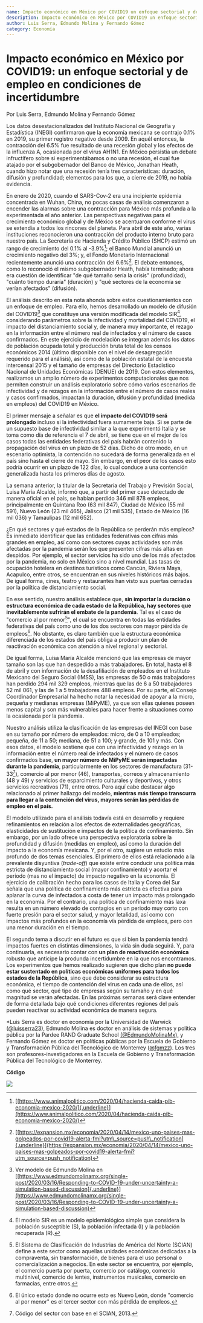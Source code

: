 ```yaml
---
name: Impacto económico en México por COVID19 un enfoque sectorial y de empleo en condiciones de incertidumbre'
description: Impacto económico en México por COVID19 un enfoque sectorial y de empleo en condiciones de incertidumbre
author: Luis Serra, Edmundo Molina y Fernando Gómez
category: Economía
---
```

# **Impacto económico en México por COVID19: un enfoque sectorial y de empleo en condiciones de incertidumbre**

Por Luis Serra, Edmundo Molina y Fernando Gómez

Los datos desestacionalizados del Instituto Nacional de Geografía y
Estadística (INEGI) confirmaron que la economía mexicana se contrajo
0.1% en 2019, su primer registro negativo desde 2009. En aquél entonces,
la contracción del 6.5% fue resultado de una recesión global y los
efectos de la influenza A, ocasionada por el virus AH1N1. En México
persistía un debate infructífero sobre si experimentábamos o no una
recesión, el cual fue atajado por el subgobernador del Banco de México,
Jonathan Heath, cuando hizo notar que una recesión tenía tres
características: duración, difusión y profundidad; elementos para los
que, a cierre de 2019, no había evidencia.

En enero de 2020, cuando el SARS-Cov-2 era una incipiente epidemia
concentrada en Wuhan, China, no pocas casas de análisis comenzaron a
encender las alarmas sobre una contracción para México más profunda a la
experimentada el año anterior. Las perspectivas negativas para el
crecimiento económico global y de México se acentuaron conforme el virus
se extendía a todos los rincones del planeta. Para abril de este año,
varias instituciones reconocieron una contracción del producto interno
bruto para nuestro país. La Secretaría de Hacienda y Crédito Público
(SHCP) estimó un rango de crecimiento del 0.1% al -3.9%[^1]; el Banco
Mundial anunció un crecimiento negativo del 3%; y, el Fondo Monetario
Internacional recientemente anunció una contracción del 6.6%[^2]. El
debate entonces, como lo reconoció el mismo subgobernador Heath, había
terminado; ahora era cuestión de identificar "de qué tamaño sería la
crisis" (profundidad), "cuánto tiempo duraría" (duración) y "qué
sectores de la economía se verían afectados" (difusión).

El análisis descrito en esta nota ahonda sobre estos cuestionamientos
con un enfoque de empleo. Para ello, hemos desarrollado un modelo de
difusión del COVID19[^3] que constituye una versión modificada del
modelo SIR[^4], considerando parámetros sobre la infectividad y
mortalidad del COVID19, el impacto del distanciamiento social y, de
manera muy importante, el rezago en la información entre el número real
de infectados y el número de casos confirmados. En este ejercicio de
modelación se integran además los datos de población ocupada total y
producción bruta total de los censos económicos 2014 (último disponible
con el nivel de desagregación requerido para el análisis), así como de
la población estatal de la encuesta intercensal 2015 y el tamaño de
empresas del Directorio Estadístico Nacional de Unidades Económicas
(DENUE) de 2019. Con estos elementos, realizamos un amplio número de
experimentos computacionales que nos permiten construir un análisis
exploratorio sobre cómo varios escenarios de infectividad y de rezagos
en la información entre el número de casos reales y casos confirmados,
impactan la duración, difusión y profundidad (medida en empleos) del
COVID19 en México.

El primer mensaje a señalar es que **el impacto del COVID19 será
prolongado** incluso si la infectividad fuera sumamente baja. Si se
parte de un supuesto base de infectividad similar a la que experimentó
Italia y se toma como día de referencia el 7 de abril, se tiene que en
el mejor de los casos todas las entidades federativas del país habrán
contenido la propagación del virus en un plazo de 52 días. Dicho de otro
modo, en un escenario optimista, la contención no sucedará de forma
generalizada en el país sino hasta el cierre de mayo. Sin embargo, en el
peor de los casos esto podría ocurrir en un plazo de 122 días, lo cual
conduce a una contención generalizada hasta los primeros días de agosto.

La semana anterior, la titular de la Secretaría del Trabajo y Previsión
Social, Luisa María Alcalde, informó que, a partir del primer caso
detectado de manera oficial en el país, se habían perdido 346 mil 878
empleos, principalmente en Quintana Roo (63 mil 847), Ciudad de México
(55 mil 591), Nuevo León (23 mil 465), Jalisco (21 mil 535), Estado de
México (16 mil 036) y Tamaulipas (12 mil 652).

¿En qué sectores y qué estados de la República se perderán más empleos?
Es inmediato identificar que las entidades federativas con cifras más
grandes en empleo, así como con sectores cuyas actividades son más
afectadas por la pandemia serán los que presenten cifras más altas en
despidos. Por ejemplo, el sector servicios ha sido uno de los más
afectados por la pandemia, no solo en México sino a nivel mundial. Las
tasas de ocupación hotelera en destinos turísticos como Cancún, Riviera
Maya, Acapulco, entre otros, se encuentran en sus niveles históricos más
bajos. De igual forma, cines, teatro y restaurantes han visto sus
puertas cerradas por la política de distanciamiento social.

En ese sentido, nuestro análisis establece que, **sin importar la
duración o estructura económica de cada estado de la República, hay
sectores que inevitablemente sufrirán el embate de la pandemia**. Tal es
el caso de "comercio al por menor[^5]", el cual se encuentra en todas
las entidades federativas del país como uno de los dos sectores con
mayor pérdida de empleos[^6]. No obstante, es claro también que la
estructura económica diferenciada de los estados del país obliga a
producir un plan de reactivación económica con atención a nivel regional
y sectorial.

De igual forma, Luisa María Alcalde mencionó que las empresas de mayor
tamaño son las que han despedido a más trabajadores. En total, hasta el
8 de abril y con información de la desafiliación de empleados en el
Instituto Mexicano del Seguro Social (IMSS), las empresas de 50 o más
trabajadores han perdido 294 mil 329 empleos, mientras que las de 6 a 50
trabajadores 52 mil 061, y las de 1 a 5 trabajadores 488 empleos. Por su
parte, el Consejo Coordinador Empresarial ha hecho notar la necesidad de
apoyar a la micro, pequeña y medianas empresas (MiPyME), ya que son
ellas quienes poseen menos capital y son más vulnerables para hacer
frente a situaciones como la ocasionada por la pandemia.

Nuestro análisis utiliza la clasificación de las empresas del INEGI con
base en su tamaño por número de empleados: micro, de 0 a 10 empleados;
pequeña, de 11 a 50; mediana, de 51 a 100; y grande, de 101 y más. Con
esos datos, el modelo sostiene que con una infectividad y rezago en la
información entre el número real de infectados y el número de casos
confirmados base, **un mayor número de** **MiPyME serán impactadas
durante la pandemia**, particularmente en los sectores de manufactura
(31-33[^7]), comercio al por menor (46), transportes, correos y
almacenamiento (48 y 49) y servicios de esparcimiento culturales y
deportivos, y otros servicios recreativos (71), entre otros. Pero aquí
cabe destacar algo relacionado al primer hallazgo del modelo, **mientras
más tiempo transcurra para llegar a la contención del virus, mayores
serán las pérdidas de empleo en el país.**

El modelo utilizado para el análisis todavía está en desarrollo y
requiere refinamientos en relación a los efectos de externalidades
geográficas, elasticidades de sustitución e impactos de la política de
confinamiento. Sin embargo, por un lado ofrece una perspectiva
exploratoria sobre la profundidad y difusión (medidas en empleo), así
como la duración del impacto a la economía mexicana. Y, por el otro,
sugiere un estudio más profundo de dos temas esenciales. El primero de
ellos está relacionado a la prevalente disyuntiva (*trade-off*) que
existe entre conducir una política más estricta de distanciamiento
social (mayor confinamiento) y acortar el periodo (mas no el impacto) de
impacto negativo en la economía. El ejercicio de calibración hecho para
los casos de Italia y Corea del Sur señala que una política de
confinamiento más estricta es efectiva para aplanar la curva de
infectados a costa de tener un impacto más prolongado en la economía.
Por el contrario, una política de confinamiento más laxa resulta en un
número elevado de contagios en un periodo muy corto con fuerte presión
para el sector salud, y mayor letalidad, así como con impactos más
profundos en la economía vía pérdida de empleos, pero con una menor
duración en el tiempo.

El segundo tema a discutir en el futuro es que si bien la pandemia
tendrá impactos fuertes en distintas dimensiones, la vida sin duda
seguirá. Y, para continuarla, es necesario contar con **un plan de
reactivación económica** robusto que anticipe la produnda incertidumbre
en la que nos encontramos. Los experimentos que hemos realizado sugieren
que dicho plan **no puede estar sustentado en políticas económicas
uniformes para todos los estados de la República**, sino que debe
considerar su estructura económica, el tiempo de contención del virus en
cada una de ellos, así como qué sector, qué tipo de empresas según su
tamaño y en qué magnitud se verán afectadas. En las próximas semanas
será clave entender de forma detallada bajo qué condiciones diferentes
regiones del país pueden reactivar su actividad económica de manera
segura.

\*Luis Serra es doctor en economía por la Universidad de Warwick
([@luisserra23](https://twitter.com/luisserra23)), Edmundo Molina es
doctor en análisis de sistemas y política pública por la Pardee RAND
Graduate School
[(@EdmundoMolinaMx),](https://twitter.com/EdmundoMolinaMx) y Fernando
Gómez es doctor en políticas públicas por la Escuela de Gobierno y
Transformación Pública del Tecnológico de Monterrey
([@fgmzz](https://twitter.com/fgmzz)). Los tres son
profesores-investigadores en la Escuela de Gobierno y Transformación
Pública del Tecnológico de Monterrey.

**Código**

<div class='tableauPlaceholder' id='viz1586919613795' style='position: relative'><noscript><a href='#'><img alt=' ' src='https:&#47;&#47;public.tableau.com&#47;static&#47;images&#47;me&#47;mexicovid19_modelacin&#47;MXCOVIDANALYSIS&#47;1_rss.png' style='border: none' /></a></noscript><object class='tableauViz'  style='display:none;'><param name='host_url' value='https%3A%2F%2Fpublic.tableau.com%2F' /> <param name='embed_code_version' value='3' /> <param name='site_root' value='' /><param name='name' value='mexicovid19_modelacin&#47;MXCOVIDANALYSIS' /><param name='tabs' value='no' /><param name='toolbar' value='yes' /><param name='static_image' value='https:&#47;&#47;public.tableau.com&#47;static&#47;images&#47;me&#47;mexicovid19_modelacin&#47;MXCOVIDANALYSIS&#47;1.png' /> <param name='animate_transition' value='yes' /><param name='display_static_image' value='yes' /><param name='display_spinner' value='yes' /><param name='display_overlay' value='yes' /><param name='display_count' value='yes' /><param name='filter' value='publish=yes' /></object></div>                <script type='text/javascript'>                    var divElement = document.getElementById('viz1586919613795');                    var vizElement = divElement.getElementsByTagName('object')[0];                    vizElement.style.width='1516px';vizElement.style.height='991px';                    var scriptElement = document.createElement('script');                    scriptElement.src = 'https://public.tableau.com/javascripts/api/viz_v1.js';                    vizElement.parentNode.insertBefore(scriptElement, vizElement);                </script>

[^1]: [[https://www.animalpolitico.com/2020/04/hacienda-caida-pib-economia-mexico-2020/]{.underline}](https://www.animalpolitico.com/2020/04/hacienda-caida-pib-economia-mexico-2020/)

[^2]: [[https://expansion.mx/economia/2020/04/14/mexico-uno-paises-mas-golpeados-por-covid19-alerta-fmi?utm\_source=push\_notification]{.underline}](https://expansion.mx/economia/2020/04/14/mexico-uno-paises-mas-golpeados-por-covid19-alerta-fmi?utm_source=push_notification)

[^3]: Ver modelo de Edmundo Molina en
    [[https://www.edmundomolinamx.org/single-post/2020/03/16/Responding-to-COVID-19-under-uncertainty-a-simulation-based-discussion]{.underline}](https://www.edmundomolinamx.org/single-post/2020/03/16/Responding-to-COVID-19-under-uncertainty-a-simulation-based-discussion)

[^4]: El modelo SIR es un modelo epidemiológico simple que considera la
    población susceptible (S), la población infectada (I) y la población
    recuperada (R).

[^5]: El Sistema de Clasificación de Industrias de América del Norte
    (SCIAN) define a este sector como aquellas unidades económicas
    dedicadas a la compraventa, sin transformación, de bienes para el
    uso personal o comercialización a negocios. En este sector se
    encuentra, por ejemplo, el comercio puerta por puerta, comercio por
    catálogo, comercio multinivel, comercio de lentes, instrumentos
    musicales, comercio en farmacias, entre otros.

[^6]: El único estado donde no ocurre esto es Nuevo León, donde
    "comercio al por menor" es el tercer sector con más pérdida de
    empleos.

[^7]: Código del sector con base en el SCIAN, 2013.
